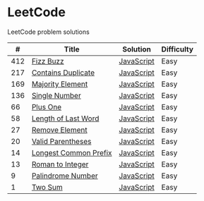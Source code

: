 # LeetCode
LeetCode problem solutions



| #  | Title                                                                         | Solution                               | Difficulty |
| -- | ----------------------------------------------------------------------------- | -------------------------------------- | ---------- |
| 412| [Fizz Buzz](https://leetcode.com/problems/fizz-buzz/)                         | [JavaScript](fizz-buzz.js)             | Easy       |
| 217| [Contains Duplicate](https://leetcode.com/problems/contains-duplicate/)       | [JavaScript](contains-duplicate.js)    | Easy       |
| 169| [Majority Element](https://leetcode.com/problems/majority-element/)           | [JavaScript](majority-element.js)      | Easy       |
| 136| [Single Number](https://leetcode.com/problems/single-number/)                 | [JavaScript](single-number.js)         | Easy       |
| 66 | [Plus One](https://leetcode.com/problems/plus-one/)                           | [JavaScript](plus-one.js)              | Easy       |
| 58 | [Length of Last Word](https://leetcode.com/problems/length-of-last-word/)     | [JavaScript](length-of-last-word.js)   | Easy       |
| 27 | [Remove Element](https://leetcode.com/problems/remove-element/)               | [JavaScript](remove-element.js)        | Easy       |
| 20 | [Valid Parentheses](https://leetcode.com/problems/valid-parentheses/)         | [JavaScript](valid-parentheses.js)     | Easy       |
| 14 | [Longest Common Prefix](https://leetcode.com/problems/longest-common-prefix/) | [JavaScript](longest-common-prefix.js) | Easy       |
| 13 | [Roman to Integer](https://leetcode.com/problems/roman-to-integer/)           | [JavaScript](roman-to-integer.js)      | Easy       |
| 9  | [Palindrome Number](https://leetcode.com/problems/palindrome-number/)         | [JavaScript](palindrome-number.js)     | Easy       |
| 1  | [Two Sum](https://leetcode.com/problems/two-sum/)                             | [JavaScript](two-sum.js)               | Easy       |
